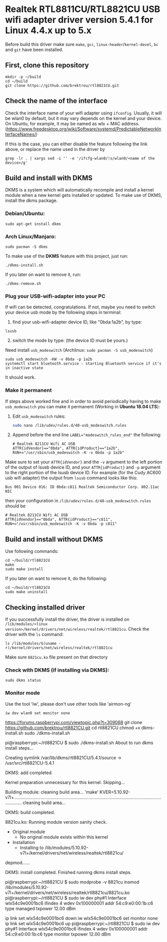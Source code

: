 # Realtek RTL8811CU/RTL8821CU USB wifi adapter driver version 5.4.1 for Linux 4.4.x up to 5.x

Before build this driver make sure `make`, `gcc`, `linux-header`/`kernel-devel`, `bc` and `git` have been installed.

## First, clone this repository
```
mkdir -p ~/build
cd ~/build
git clone https://github.com/brektrou/rtl8821CU.git
```
## Check the name of the interface

Check the interface name of your wifi adapter using `ifconfig`. Usually, it will be wlan0 by default, but it may vary depends on the kernel and your device. On Ubuntu, for example, it may be named as wlx + MAC address. (https://www.freedesktop.org/wiki/Software/systemd/PredictableNetworkInterfaceNames/) 

If this is the case, you can either disable the feature following the link above, or replace the name used in the driver by

```
grep -lr . | xargs sed -i '' -e '/ifcfg-wlan0/!s/wlan0/<name of the device>/g'
```

## Build and install with DKMS

DKMS is a system which will automatically recompile and install a kernel module when a new kernel gets installed or updated. To make use of DKMS, install the dkms package.

### Debian/Ubuntu:
```
sudo apt-get install dkms
```
### Arch Linux/Manjaro:
```
sudo pacman -S dkms
```
To make use of the **DKMS** feature with this project, just run:
```
./dkms-install.sh
```
If you later on want to remove it, run:
```
./dkms-remove.sh
```

### Plug your USB-wifi-adapter into your PC
If wifi can be detected, congratulations.
If not, maybe you need to switch your device usb mode by the following steps in terminal:
1. find your usb-wifi-adapter device ID, like "0bda:1a2b", by type:
```
lsusb
```
2. switch the mode by type: (the device ID must be yours.)

Need install `usb_modeswitch` (Archlinux: `sudo pacman -S usb_modeswitch`)
```
sudo usb_modeswitch -KW -v 0bda -p 1a2b
systemctl start bluetooth.service - starting Bluetooth service if it's in inactive state
```

It should work.

### Make it permanent

If steps above worked fine and in order to avoid periodically having to make `usb_modeswitch` you can make it permanent (Working in **Ubuntu 18.04 LTS**):

1. Edit `usb_modeswitch` rules:

   ```bash
   sudo nano /lib/udev/rules.d/40-usb_modeswitch.rules
   ```

2. Append before the end line `LABEL="modeswitch_rules_end"` the following:

   ```
   # Realtek 8211CU Wifi AC USB
   ATTR{idVendor}=="0bda", ATTR{idProduct}=="1a2b", RUN+="/usr/sbin/usb_modeswitch -K -v 0bda -p 1a2b"
   ```   
Make sure to set your `ATTR{idVendor}` and the `-v` argument to the left portion of the output of lsusb device ID, and your `ATTR{idProduct}` and `-p` argument to the right portion of the lsusb device ID. For example (for the Cudy AC600 usb wifi adapter) the output from `lsusb` command looks like this:

   ```
   Bus 001 Device 016: ID 0bda:c811 Realtek Semiconductor Corp. 802.11ac NIC
   ```
   
then your configuration in `/lib/udev/rules.d/40-usb_modeswitch.rules` should be 

   ```
   # Realtek 8211CU Wifi AC USB
   ATTR{idVendor}=="0bda", ATTR{idProduct}=="c811", RUN+="/usr/sbin/usb_modeswitch -K -v 0bda -p c811"
   ```   


## Build and install without DKMS
Use following commands:
```
cd ~/build/rtl8821CU
make
sudo make install
```
If you later on want to remove it, do the following:
```
cd ~/build/rtl8821CU
sudo make uninstall
```
## Checking installed driver
If you successfully install the driver, the driver is installed on `/lib/modules/<linux version>/kernel/drivers/net/wireless/realtek/rtl8821cu`. Check the driver with the `ls` command:
```
ls /lib/modules/$(uname -r)/kernel/drivers/net/wireless/realtek/rtl8821cu
```
Make sure `8821cu.ko` file present on that directory

### Check with **DKMS** (if installing via **DKMS**):

``
sudo dkms status
``

### Monitor mode
Use the tool 'iw', please don't use other tools like 'airmon-ng'
```
iw dev wlan0 set monitor none
```







https://forums.raspberrypi.com/viewtopic.php?t=309068
git clone https://github.com/brektrou/rtl8821CU.git
cd rtl8821CU
chmod +x dkms-install.sh
sudo ./dkms-install.sh

pi@raspberrypi:~/rtl8821CU $ sudo ./dkms-install.sh 
About to run dkms install steps...

Creating symlink /var/lib/dkms/rtl8821CU/5.4.1/source ->
                 /usr/src/rtl8821CU-5.4.1

DKMS: add completed.

Kernel preparation unnecessary for this kernel.  Skipping...

Building module:
cleaning build area...
'make' KVER=5.10.92-v7l+..................................................................................................................................
cleaning build area...

DKMS: build completed.

8821cu.ko:
Running module version sanity check.
 - Original module
   - No original module exists within this kernel
 - Installation
   - Installing to /lib/modules/5.10.92-v7l+/kernel/drivers/net/wireless/realtek/rtl8821cu/

depmod......

DKMS: install completed.
Finished running dkms install steps.

pi@raspberrypi:~/rtl8821CU $ sudo modprobe -v 8821cu
insmod /lib/modules/5.10.92-v7l+/kernel/drivers/net/wireless/realtek/rtl8821cu/8821cu.ko 
pi@raspberrypi:~/rtl8821CU $ sudo iw dev
phy#1
	Interface wlx54c9e0001bc6
		ifindex 4
		wdev 0x100000001
		addr 54:c9:e0:00:1b:c6
		type managed
		txpower 12.00 dBm

ip link set wlx54c9e0001bc6 down
iw wlx54c9e0001bc6 set monitor none
ip link set wlx54c9e0001bc6 up
pi@raspberrypi:~/rtl8821CU $ sudo iw dev
phy#1
	Interface wlx54c9e0001bc6
		ifindex 4
		wdev 0x100000001
		addr 54:c9:e0:00:1b:c6
		type monitor
		txpower 12.00 dBm

